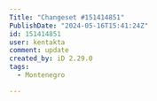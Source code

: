 ```yaml
---
Title: "Changeset #151414851"
PublishDate: "2024-05-16T15:41:24Z"
id: 151414851
user: kentakta
comment: update
created_by: iD 2.29.0
tags:
  - Montenegro

---
```

